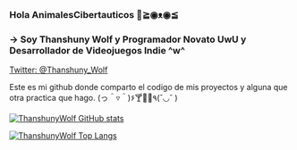 ### Hola AnimalesCibertauticos 👋≧◉ᴥ◉≦
### -> Soy Thanshuny Wolf y Programador Novato UwU y Desarrollador de Videojuegos Indie ^w^

<a href="https://twitter.com/Thanshuny_Wolf">Twitter: @Thanshuny_Wolf</a>

Este es mi github donde comparto el codigo de mis proyectos y alguna que otra practica que hago.
(っ＾▿＾)۶🍸🌟🍺٩(˘◡˘ )

[![ThanshunyWolf GitHub stats](https://github-readme-stats.vercel.app/api?username=ThanshunyWolf&show_icons=true&theme=algolia)](https://github.com/anuraghazra/github-readme-stats)

[![ThanshunyWolf Top Langs](https://github-readme-stats.vercel.app/api/top-langs/?username=ThanshunyWolf&layout=compact&show_icons=true&theme=algolia)](https://github.com/anuraghazra/github-readme-stats)

<!--
**Thanshuny/Thanshuny** is a ✨ _special_ ✨ repository because its `README.md` (this file) appears on your GitHub profile.

Here are some ideas to get you started:

- 🔭 I’m currently working on ...
- 🌱 I’m currently learning ...
- 👯 I’m looking to collaborate on ...
- 🤔 I’m looking for help with ...
- 💬 Ask me about ...
- 📫 How to reach me: ...
- 😄 Pronouns: ...
- ⚡ Fun fact: ...
-->
